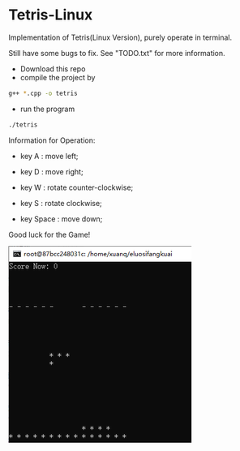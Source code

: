 # Tetris-Linux
Implementation of Tetris(Linux Version), purely operate in terminal.

Still have some bugs to fix. See "TODO.txt" for more information.

* Download this repo
* compile the project by
```bash
g++ *.cpp -o tetris
```
* run the program
```bash
./tetris
```

Information for Operation:

* key A : move left;

* key D : move right;

* key W : rotate counter-clockwise;

* key S : rotate clockwise;

* key Space : move down;

Good luck for the Game!

![image-20210217181025981](README.assets/image-20210217181025981.png)
